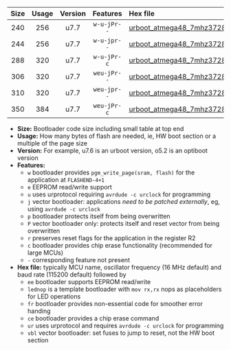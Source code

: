 |Size|Usage|Version|Features|Hex file|
|:-:|:-:|:-:|:-:|:--|
|240|256|u7.7|`w-u-jPr--`|[urboot_atmega48_7mhz3728_57600bps_lednop_ur_vbl.hex](https://raw.githubusercontent.com/stefanrueger/urboot.hex/main/mcus/atmega48/fcpu_7mhz3728/57600_bps/urboot_atmega48_7mhz3728_57600bps_lednop_ur_vbl.hex)|
|244|256|u7.7|`w-u-jpr--`|[urboot_atmega48_7mhz3728_57600bps_lednop_fr_ur_vbl.hex](https://raw.githubusercontent.com/stefanrueger/urboot.hex/main/mcus/atmega48/fcpu_7mhz3728/57600_bps/urboot_atmega48_7mhz3728_57600bps_lednop_fr_ur_vbl.hex)|
|288|320|u7.7|`w-u-jPr-c`|[urboot_atmega48_7mhz3728_57600bps_lednop_fr_ce_ur_vbl.hex](https://raw.githubusercontent.com/stefanrueger/urboot.hex/main/mcus/atmega48/fcpu_7mhz3728/57600_bps/urboot_atmega48_7mhz3728_57600bps_lednop_fr_ce_ur_vbl.hex)|
|306|320|u7.7|`weu-jPr--`|[urboot_atmega48_7mhz3728_57600bps_ee_lednop_ur_vbl.hex](https://raw.githubusercontent.com/stefanrueger/urboot.hex/main/mcus/atmega48/fcpu_7mhz3728/57600_bps/urboot_atmega48_7mhz3728_57600bps_ee_lednop_ur_vbl.hex)|
|310|320|u7.7|`weu-jpr--`|[urboot_atmega48_7mhz3728_57600bps_ee_lednop_fr_ur_vbl.hex](https://raw.githubusercontent.com/stefanrueger/urboot.hex/main/mcus/atmega48/fcpu_7mhz3728/57600_bps/urboot_atmega48_7mhz3728_57600bps_ee_lednop_fr_ur_vbl.hex)|
|350|384|u7.7|`weu-jPr-c`|[urboot_atmega48_7mhz3728_57600bps_ee_lednop_fr_ce_ur_vbl.hex](https://raw.githubusercontent.com/stefanrueger/urboot.hex/main/mcus/atmega48/fcpu_7mhz3728/57600_bps/urboot_atmega48_7mhz3728_57600bps_ee_lednop_fr_ce_ur_vbl.hex)|

- **Size:** Bootloader code size including small table at top end
- **Usage:** How many bytes of flash are needed, ie, HW boot section or a multiple of the page size
- **Version:** For example, u7.6 is an urboot version, o5.2 is an optiboot version
- **Features:**
  + `w` bootloader provides `pgm_write_page(sram, flash)` for the application at `FLASHEND-4+1`
  + `e` EEPROM read/write support
  + `u` uses urprotocol requiring `avrdude -c urclock` for programming
  + `j` vector bootloader: applications *need to be patched externally*, eg, using `avrdude -c urclock`
  + `p` bootloader protects itself from being overwritten
  + `P` vector bootloader only: protects itself and reset vector from being overwritten
  + `r` preserves reset flags for the application in the register R2
  + `c` bootloader provides chip erase functionality (recommended for large MCUs)
  + `-` corresponding feature not present
- **Hex file:** typically MCU name, oscillator frequency (16 MHz default) and baud rate (115200 default) followed by
  + `ee` bootloader supports EEPROM read/write
  + `lednop` is a template bootloader with `mov rx,rx` nops as placeholders for LED operations
  + `fr` bootloader provides non-essential code for smoother error handing
  + `ce` bootloader provides a chip erase command
  + `ur` uses urprotocol and requires `avrdude -c urclock` for programming
  + `vbl` vector bootloader: set fuses to jump to reset, not the HW boot section
